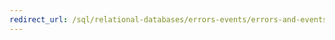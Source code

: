 ```yaml
--- 
redirect_url: /sql/relational-databases/errors-events/errors-and-events-reference-database-engine 
--- 
```

